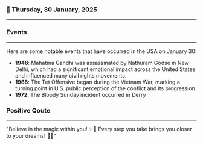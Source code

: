 ### 📅 Thursday, 30 January, 2025
------
### Events
------
Here are some notable events that have occurred in the USA on January 30:

- **1948**: Mahatma Gandhi was assassinated by Nathuram Godse in New Delhi, which had a significant emotional impact across the United States and influenced many civil rights movements.
- **1968**: The Tet Offensive began during the Vietnam War, marking a turning point in U.S. public perception of the conflict and its progression.
- **1972**: The Bloody Sunday incident occurred in Derry
### Positive Qoute
------
"Believe in the magic within you! ✨💖 Every step you take brings you closer to your dreams! 🌟🚀"
